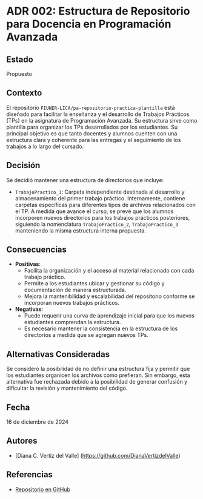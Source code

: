 # ADR 002: Estructura de Repositorio para Docencia en Programación Avanzada

## Estado
Propuesto

## Contexto
El repositorio `FIUNER-LICA/pa-repositorio-practica-plantilla` está diseñado para facilitar la enseñanza y el desarrollo de Trabajos Prácticos (TPs) en la asignatura de Programación Avanzada. Su estructura sirve como plantilla para organizar los TPs desarrollados por los estudiantes. Su principal objetivo es que tanto docentes y alumnos cuenten con una estructura clara y coherente para las entregas y el seguimiento de los trabajos a lo largo del cursado.

## Decisión
Se decidió mantener una estructura de directorios que incluye:
- `TrabajoPractico_1`: Carpeta independiente destinada al desarrollo y almacenamiento del primer trabajo práctico. Internamente, contiene carpetas específicas para diferentes tipos de archivos relacionados con el TP.
A medida que avance el curso, se prevé que los alumnos incorporen nuevos directorios para los trabajos prácticos posteriores, siguiendo la nomenclatura `TrabajoPractico_2`, `TrabajoPractico_3` manteniendo la misma estructura interna propuesta. 

## Consecuencias
- **Positivas**:
  - Facilita la organización y el acceso al material relacionado con cada trabajo práctico.
  - Permite a los estudiantes ubicar y gestionar su código y documentación de manera estructurada.
  - Mejora la mantenibilidad y escalabilidad del repositorio conforme se incorporan nuevos trabajos prácticos.
- **Negativas**:
  - Puede requerir una curva de aprendizaje inicial para que los nuevos estudiantes comprendan la estructura.
  - Es necesario mantener la consistencia en la estructura de los directorios a medida que se agregan nuevos TPs.

## Alternativas Consideradas
Se consideró la posibilidad de no definir una estructura fija y permitir que los estudiantes organicen los archivos como prefieran. Sin embargo, esta alternativa fue rechazada debido a la posibilidad de generar confusión y dificultar la revisión y mantenimiento del código.

## Fecha
16 de diciembre de 2024

## Autores
- [Diana C. Vertiz del Valle] (https://github.com/DianaVertizdelValle)

## Referencias
- [Repositorio en GitHub](https://github.com/FIUNER-LICA/pa-repositorio-practica-plantilla)
